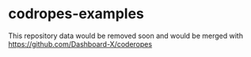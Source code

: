 # codropes-examples

This repository data would be removed soon and would be merged with https://github.com/Dashboard-X/coderopes
